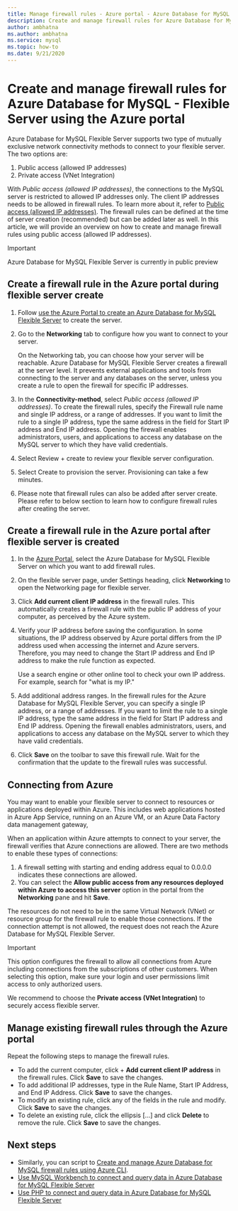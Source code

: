```yaml
---
title: Manage firewall rules - Azure portal - Azure Database for MySQL - Flexible Server
description: Create and manage firewall rules for Azure Database for MySQL - Flexible Server using the Azure portal
author: ambhatna
ms.author: ambhatna
ms.service: mysql
ms.topic: how-to
ms.date: 9/21/2020
---
```


# Create and manage firewall rules for Azure Database for MySQL - Flexible Server using the Azure portal

Azure Database for MySQL Flexible Server supports two type of mutually exclusive network connectivity methods to connect to your flexible server. The two options are:

1. Public access (allowed IP addresses)
2. Private access (VNet Integration)

With *Public access (allowed IP addresses)*, the connections to the MySQL server is restricted to allowed IP addresses only. The client IP addresses needs to be allowed in firewall rules. To learn more about it, refer to [Public access (allowed IP addresses)](./concept-networking-public-access.md). The firewall rules can be defined at the time of server creation (recommended) but can be added later as well. In this article, we will provide an overview on how to create and manage firewall rules using public access (allowed IP addresses).

> [!IMPORTANT]
> Azure Database for MySQL Flexible Server is currently in public preview

## Create a firewall rule in the Azure portal during flexible server create

1. Follow [use the Azure Portal to create an Azure Database for MySQL Flexible Server](./quickstart-create-flexible-server-portal.md) to create the server.
2. Go to the **Networking** tab to configure how you want to connect to your server.

   On the Networking tab, you can choose how your server will be reachable. Azure Database for MySQL Flexible Server creates a firewall at the server level. It prevents external applications and tools from connecting to the server and any databases on the server, unless you create a rule to open the firewall for specific IP addresses.
3. In the **Connectivity-method**, select *Public access (allowed IP addresses)*. To create the firewall rules, specify the Firewall rule name and single IP address, or a range of addresses. If you want to limit the rule to a single IP address, type the same address in the field for Start IP address and End IP address. Opening the firewall enables administrators, users, and applications to access any database on the MySQL server to which they have valid credentials.
4. Select Review + create to review your flexible server configuration.
5. Select Create to provision the server. Provisioning can take a few minutes.
6. Please note that firewall rules can also be added after server create. Please refer to below section to learn how to configure firewall rules after creating the server.

## Create a firewall rule in the Azure portal after flexible server is created

1. In the [Azure Portal](https://portal.azure.com/), select the Azure Database for MySQL Flexible Server on which you want to add firewall rules.
2. On the flexible server page, under Settings heading, click **Networking** to open the Networking page for flexible server.

   <!--![Azure portal - click Connection Security](./media/howto-manage-firewall-using-portal/1-connection-security.png)-->

3. Click **Add current client IP address** in the firewall rules. This automatically creates a firewall rule with the public IP address of your computer, as perceived by the Azure system.

   <!--![Azure portal - click Add My IP](./media/howto-manage-firewall-using-portal/2-add-my-ip.png)-->

4. Verify your IP address before saving the configuration. In some situations, the IP address observed by Azure portal differs from the IP address used when accessing the internet and Azure servers. Therefore, you may need to change the Start IP address and End IP address to make the rule function as expected.

   Use a search engine or other online tool to check your own IP address. For example, search for "what is my IP."

   <!--![Bing search for What is my IP](./media/howto-manage-firewall-using-portal/3-what-is-my-ip.png)-->

5. Add additional address ranges. In the firewall rules for the Azure Database for MySQL Flexible Server, you can specify a single IP address, or a range of addresses. If you want to limit the rule to a single IP address, type the same address in the field for Start IP address and End IP address. Opening the firewall enables administrators, users, and applications to access any database on the MySQL server to which they have valid credentials.

   <!--![Azure portal - firewall rules](./media/howto-manage-firewall-using-portal/4-specify-addresses.png)-->

6. Click **Save** on the toolbar to save this firewall rule. Wait for the confirmation that the update to the firewall rules was successful.

   <!--![Azure portal - click Save](./media/howto-manage-firewall-using-portal/5-save-firewall-rule.png)-->

## Connecting from Azure

You may want to enable your flexible server to connect to resources or applications deployed within Azure. This includes web applications hosted in Azure App Service, running on an Azure VM, or an Azure Data Factory data management gateway, 

When an application within Azure attempts to connect to your server, the firewall verifies that Azure connections are allowed. There are two methods to enable these types of connections:

1. A firewall setting with starting and ending address equal to 0.0.0.0 indicates these connections are allowed.
2. You can select the **Allow public access from any resources deployed within Azure to access this server** option in the portal from the **Networking** pane and hit **Save**.

The resources do not need to be in the same Virtual Network (VNet) or resource group for the firewall rule to enable those connections. If the connection attempt is not allowed, the request does not reach the Azure Database for MySQL Flexible Server.

> [!IMPORTANT]
> This option configures the firewall to allow all connections from Azure including connections from the subscriptions of other customers. When selecting this option, make sure your login and user permissions limit access to only authorized users.
>
> We recommend to choose the **Private access (VNet Integration)** to securely access flexible server.
>

## Manage existing firewall rules through the Azure portal

Repeat the following steps to manage the firewall rules.

- To add the current computer, click + **Add current client IP address** in the firewall rules. Click **Save** to save the changes.
- To add additional IP addresses, type in the Rule Name, Start IP Address, and End IP Address. Click **Save** to save the changes.
- To modify an existing rule, click any of the fields in the rule and modify. Click **Save** to save the changes.
- To delete an existing rule, click the ellipsis […] and click **Delete** to remove the rule. Click **Save** to save the changes.

## Next steps

- Similarly, you can script to [Create and manage Azure Database for MySQL firewall rules using Azure CLI](howto-manage-flexible-server-firewall-using-cli.md).
- [Use MySQL Workbench to connect and query data in Azure Database for MySQL Flexible Server](./connect-flexible-server-workbench.md)
- [Use PHP to connect and query data in Azure Database for MySQL Flexible Server](./connect-flexible-server-php.md)
